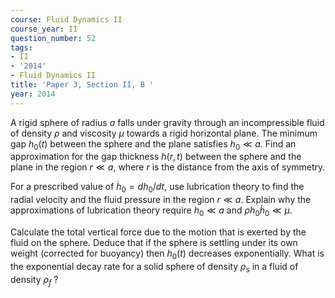 ```yaml
---
course: Fluid Dynamics II
course_year: II
question_number: 52
tags:
- II
- '2014'
- Fluid Dynamics II
title: 'Paper 3, Section II, B '
year: 2014
---
```




A rigid sphere of radius $a$ falls under gravity through an incompressible fluid of density $\rho$ and viscosity $\mu$ towards a rigid horizontal plane. The minimum gap $h_{0}(t)$ between the sphere and the plane satisfies $h_{0} \ll a$. Find an approximation for the gap thickness $h(r, t)$ between the sphere and the plane in the region $r \ll a$, where $r$ is the distance from the axis of symmetry.

For a prescribed value of $\dot{h}_{0}=d h_{0} / d t$, use lubrication theory to find the radial velocity and the fluid pressure in the region $r \ll a$. Explain why the approximations of lubrication theory require $h_{0} \ll a$ and $\rho h_{0} \dot{h}_{0} \ll \mu$.

Calculate the total vertical force due to the motion that is exerted by the fluid on the sphere. Deduce that if the sphere is settling under its own weight (corrected for buoyancy) then $h_{0}(t)$ decreases exponentially. What is the exponential decay rate for a solid sphere of density $\rho_{s}$ in a fluid of density $\rho_{f}$ ?
